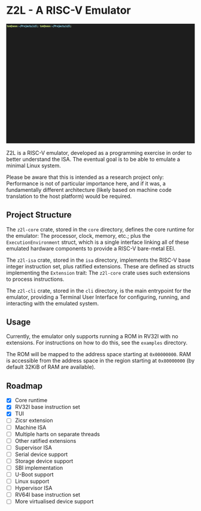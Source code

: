# Z2L - A RISC-V Emulator

<p align="center"><img src="/assets/demo.gif?raw=true"/></p>

Z2L is a RISC-V emulator, developed as a programming exercise in order to better
understand the ISA. The eventual goal is to be able to emulate a minimal Linux
system.

Please be aware that this is intended as a research project only: Performance is
not of particular importance here, and if it was, a fundamentally different
architecture (likely based on machine code translation to the host platform)
would be required.

## Project Structure
The `z2l-core` crate, stored in the `core` directory, defines the core runtime
for the emulator: The processor, clock, memory, etc.; plus the
`ExecutionEnvironment` struct, which is a single interface linking all of these
emulated hardware components to provide a RISC-V bare-metal EEI.

The `z2l-isa` crate, stored in the `isa` directory, implements the RISC-V base
integer instruction set, plus ratified extensions. These are defined as structs
implementing the `Extension` trait: The `z2l-core` crate uses such extensions to
process instructions.

The `z2l-cli` crate, stored in the `cli` directory, is the main entrypoint for
the emulator, providing a Terminal User Interface for configuring, running, and
interacting with the emulated system.

## Usage
Currently, the emulator only supports running a ROM in RV32I with no extensions.
For instructions on how to do this, see the `examples` directory.

The ROM will be mapped to the address space starting at `0x00000000`. RAM is
accessible from the address space in the region starting at `0x80000000` (by
default 32KiB of RAM are available).

## Roadmap
* [x] Core runtime
* [x] RV32I base instruction set
* [x] TUI
* [ ] Zicsr extension
* [ ] Machine ISA
* [ ] Multiple harts on separate threads
* [ ] Other ratified extensions
* [ ] Supervisor ISA
* [ ] Serial device support
* [ ] Storage device support
* [ ] SBI implementation
* [ ] U-Boot support
* [ ] Linux support
* [ ] Hypervisor ISA
* [ ] RV64I base instruction set
* [ ] More virtualised device support
